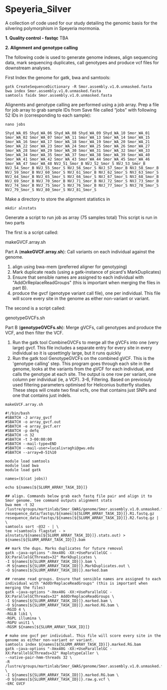 # Speyeria_Silver
A collection of code used for our study detailing the genomic basis for the silvering polymorphism in Speyeria mormonia.

**1. Quality control - fastqc**
TBA

**2. Alignment and genotype calling**

The following code is used to generate genome indexes, align sequencing data, mark sequencing duplicates, call genotypes and produce vcf files for downstream analyses.

First Index the genome for gatk, bwa and samtools:

```
gatk CreateSequenceDictionary -R Smor.assembly.v1.0.unmasked.fasta
bwa index Smor.assembly.v1.0.unmasked.fasta
samtools faidx Smor.assembly.v1.0.unmasked.fasta
```

Alignemts and genotype calling are performed using a job array.
Prep a file for job array to grab sample IDs from
Save file called “jobs” with following 52 IDs in (corresponding to each sample):

```
nano jobs

Shyd_WA_05 Shyd_WA_06 Shyd_WA_08 Shyd_WA_09 Shyd_WA_10 Smor_WA_01 Smor_WA_02 Smor_WA_07 Smor_WA_11 Smor_WA_13 Smor_WA_14 Smor_WA_15 Smor_WA_16 Smor_WA_17 Smor_WA_18 Smor_WA_19 Smor_WA_20 Smor_WA_21 Smor_WA_22 Smor_WA_23 Smor_WA_24 Smor_WA_25 Smor_WA_26 Smor_WA_27 Smor_WA_28 Smor_WA_29 Smor_WA_30 Smor_WA_31 Smor_WA_32 Smor_WA_33 Smor_WA_34 Smor_WA_35 Smor_WA_37 Smor_WA_38 Smor_WA_39 Smor_WA_40 Smor_WA_41 Smor_WA_42 Smor_WA_43 Smor_WA_44 Smor_WA_45 Smor_WA_46 Smor_WA_47 Smor_WA_48 NVJ_51_Smor_B NVJ_52_Smor_S NVJ_53_Smor_B NVJ_54_Smor_B NVJ_55_Smor_S NVJ_56_Smor_S NVJ_57_Smor_B NVJ_58_Smor_B NVJ_59_Smor_B NVJ_60_Smor_S NVJ_61_Smor_B NVJ_62_Smor_S NVJ_63_Smor_S NVJ_64_Smor_B NVJ_65_Smor_S NVJ_66_Smor_S NVJ_67_Smor_S NVJ_68_Smor_B NVJ_69_Smor_B NVJ_70_Smor_B NVJ_71_Smor_B NVJ_72_Smor_S NVJ_73_Smor_B NVJ_74_Smor_B NVJ_75_Smor_S NVJ_76_Smor_B NVJ_77_Smor_S NVJ_78_Smor_S NVJ_79_Smor_S NVJ_80_Smor_S NVJ_81_Smor_S
```

Make a directory to store the alignment statistics in

```
mkdir alnstats
```

Generate a script to run job as array (75 samples total)
This script is run in two parts

The first is a script called: 

makeGVCF.array.sh

Part A (**makeGVCF.array.sh**): Call variants on each individual against the genome.
1. align using bwa-mem (preferred aligner for genotyping)
2. Mark duplicate reads (using a gatk-instance of picard's MarkDuplicates)
3. Ensure that sensible names are assigned to each individual with "AddOrReplaceReadGroups" (this is important when merging the files in part B).
4. produce the gvcf (genotype variant call file), one per individual. This file will score every site in the genome as either non-variant or variant.

The second is a script called: 

genotypeGVCFs.sh

Part B (**genotypeGVCFs.sh**): Merge gVCFs, call genotypes and produce the VCF, and then filter the VCF. 
1. Run the gatk tool CombineGVCFs to merge all the gVCFs into one (very large) gvcf. This file includes a separate entry for every site in every individual so it is upsettingly large, but it runs quickly
2. Run the gatk tool GenotypeGVCFs on the combined gVCF. This is the 'genotype calling' step. This program goes through each site in the genome, looks at the variants from the gVCF for each individual, and calls the genotype at each site. The output is one row per variant, one column per individual (ie, a VCF).
3-6, Filtering. Based on previosuly used filtering parameters optimised for Heliconius butterfly studies. These steps will create two final vcfs, one that contains just SNPs and one that contains just indels.

```
makeGVCF.array.sh

#!/bin/bash
#SBATCH -J array_gvcf
#SBATCH -o array_gvcf.out
#SBATCH -e array_gvcf.err
#SBATCH -p defq
#SBATCH -n 32
#SBATCH -t 3-00:00:00
#SBATCH --mail-type=END
#SBATCH --mail-user=lucalivraghi@gwu.edu
#SBATCH --array=0-51%10

module load samtools
module load bwa
module load gatk

names=($(cat jobs))

echo ${names[${SLURM_ARRAY_TASK_ID}]}

## align. Commands below grab each fastq file pair and align it to Smor genome. tee command outputs alignment stats
bwa mem -t 32 /lustre/groups/martinlab/Smor_GWAS/genome/Smor.assembly.v1.0.unmasked.fasta resequence_data/fastqs/${names[${SLURM_ARRAY_TASK_ID}]}.R1.fastq.gz resequence_data/fastqs/${names[${SLURM_ARRAY_TASK_ID}]}.R2.fastq.gz | \
samtools sort -@32 - | \
tee >(samtools flagstat - > alnstats/${names[${SLURM_ARRAY_TASK_ID}]}.stats.out) > ${names[${SLURM_ARRAY_TASK_ID}]}.bam

## mark the dups. Marks duplicates for future removal
gatk —java-options "-Xmx40G -XX:+UseParallelGC -XX:ParallelGCThreads=32" MarkDuplicates \
-I ${names[${SLURM_ARRAY_TASK_ID}]}.bam \
-M ${names[${SLURM_ARRAY_TASK_ID}]}.MarkDuplicates.out \
-O ${names[${SLURM_ARRAY_TASK_ID}]}.marked.bam

## rename read groups. Ensure that sensible names are assigned to each individual with "AddOrReplaceReadGroups" (this is important when merging the files)
gatk —java-options "-Xmx40G -XX:+UseParallelGC -XX:ParallelGCThreads=32" AddOrReplaceReadGroups \
-I ${names[${SLURM_ARRAY_TASK_ID}]}.marked.bam \
-O ${names[${SLURM_ARRAY_TASK_ID}]}.marked.RG.bam \
-RGID 4 \
-RGLB lib1 \
-RGPL illumina \
-RGPU unit1 \
-RGSM ${names[${SLURM_ARRAY_TASK_ID}]}

# make one gvcf per individual. This file will score every site in the genome as either non-variant or variant.
samtools index ${names[${SLURM_ARRAY_TASK_ID}]}.marked.RG.bam
gatk —java-options "-Xmx40G -XX:+UseParallelGC -XX:ParallelGCThreads=32" HaplotypeCaller \
--native-pair-hmm-threads 32 \
-R /lustre/groups/martinlab/Smor_GWAS/genome/Smor.assembly.v1.0.unmasked.fasta \
-I ${names[${SLURM_ARRAY_TASK_ID}]}.marked.RG.bam \
-O ${names[${SLURM_ARRAY_TASK_ID}]}.raw.g.vcf \
-ERC GVCF
```


